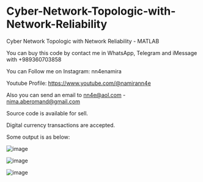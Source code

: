 # Cyber-Network-Topologic-with-Network-Reliability
Cyber Network Topologic with Network Reliability - MATLAB

You can buy this code by contact me in WhatsApp, Telegram and iMessage with +989360703858

You can Follow me on Instagram: nn4enamira

Youtube Profile: https://www.youtube.com/@namirann4e

Also you can send an email to nn4e@aol.com - nima.aberomand@gmail.com

Source code is available for sell.

Digital currency transactions are accepted.

Some output is as below:

![image](https://github.com/user-attachments/assets/056e3072-25cd-46b0-90f8-21f5132f1679)

![image](https://github.com/user-attachments/assets/fe526c82-d949-4b73-bcdc-aceb48b1f3ea)

![image](https://github.com/user-attachments/assets/dc0b8e6f-a962-4571-8ae7-a02818cb0c1a)

